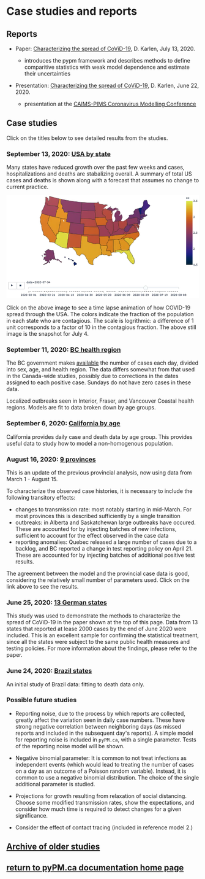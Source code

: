 # Case studies and reports

## Reports

* Paper: [Characterizing the spread of CoViD-19](reports/Characterizing_spread.pdf), D. Karlen, July 13, 2020.
    * introduces the pypm framework and describes methods to define comparitive statistics with weak model dependence
    and estimate their uncertainties

* Presentation: [Characterizing the spread of CoViD-19](reports/pims_karlen20200622.pdf), D. Karlen, June 22, 2020.
    * presentation at the [CAIMS-PIMS Coronavirus Modelling Conference](https://www.pims.math.ca/scientific-event/200622-cpcmc)

## Case studies

Click on the titles below to see detailed results from the studies.

### September 13, 2020: [USA by state](usa20200913/index.md)

Many states have reduced growth over the past few weeks and
cases, hospitalizations and deaths are stabalizing overall.
A summary of total US cases and deaths is shown along with a forecast that assumes no change to current practice.

[![uc](usa_uc_2020-08-09.png)](usa_uc_2020-08-09.gif)

Click on the above image to see a time lapse animation of how COVID-19 spread through the USA. The colors indicate the
fraction of the population in each state who are contagious. The scale is logrithmic: a difference of 1 unit
corresponds to a factor of 10 in the contagious fraction. The above still image is the snapshot for July 4.

### September 11, 2020: [BC health region](bc20200911/index.md)

The BC government makes [available](http://www.bccdc.ca/health-info/diseases-conditions/covid-19/data)
the number of cases each day, divided into sex, age, and health region.
The data differs somewhat from that used in the Canada-wide studies, possibly due to corrections in
the dates assigned to each positive case. Sundays do not have zero cases in these data.

Localized outbreaks seen in Interior, Fraser, and Vancouver Coastal health regions.
Models are fit to data broken down by age groups.

### September 6, 2020: [California by age](california20200906/index.md)

California provides daily case and death data by age group.
This provides useful data to study how to model a non-homogenous population.

### August 16, 2020: [9 provinces](prov20200816/index.md)

This is an update of the previous provincial analysis, now using data from March 1 - August 15.

To characterize the observed case histories, it is necessary to include the following transitory
effects:
* changes to transmission rate: most notably starting in mid-March. For most provinces this is described
sufficiently by a single transition
* outbreaks: in Alberta and Saskatchewan large outbreaks have occured. These are accounted for by
injecting batches of new infections, sufficient to account for the effect observed in the case data
* reporting anomalies: Quebec released a large number of cases due to a backlog, and BC
reported a change in test reporting policy on April 21. These are accounted for by
injecting batches of additional positive test results.

The agreement between the model and the provincial case data is good, considering
the relatively small number of parameters used. Click on the link above to see the results.

### June 25, 2020: [13 German states](germany20200625/index.md)

This study was used to demonstrate the methods to characterize the spread of CoViD-19 in the paper shown at the top of this page.
Data from 13 states that reported at lease 2000 cases by the end of June 2020 were included.
This is an excellent sample for confirming the statistical treatment, since all the states were subject to the same
public health measures and testing policies.
For more information about the findings, please refer to the paper.

### June 24, 2020: [Brazil states](brazil20200624/index.md)

An initial study of Brazil data: fitting to death data only.

### Possible future studies

* Reporting noise, due to the process by which reports are collected, greatly affect the
variation seen in daily case numbers. These have strong negative correlation between neighboring
days (as missed reports and included in the subsequent day's reports).
A simple model for reporting noise is included in ``pyPM.ca``, with a single parameter.
Tests of the reporting noise model will be shown.

* Negative binomial parameter: It is common to not treat infections as independent events (which
would lead to treating the number of cases on a day as an outcome of a Poisson random variable).
Instead, it is common to use a negative binomial distribution.
The choice of the single additional parameter is studied.

* Projections for growth resulting from relaxation of social distancing. Choose some
modified transmission rates, show the expectations, and consider how much time is required to
detect changes for a given significance.

* Consider the effect of contact tracing (included in reference model 2.)

## [Archive of older studies](archive/index.md)

## [return to pyPM.ca documentation home page](../..)
